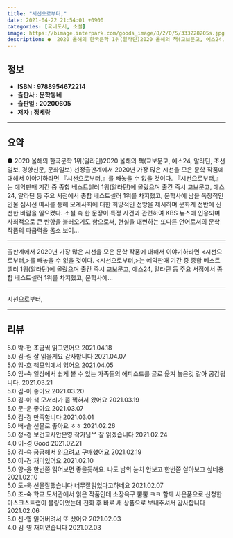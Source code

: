```yaml
---
title: "시선으로부터,"
date: 2021-04-22 21:54:01 +0900
categories: [국내도서, 소설]
image: https://bimage.interpark.com/goods_image/8/2/0/5/333228205s.jpg
description: ●  2020 올해의 한국문학 1위(알라딘)2020 올해의 책(교보문고, 예스24, 알라딘, 조선일보, 경향신문, 문화일보) 선정출판계에서 2020년 가장 많은 시선을 모은 문학 작품에 대해서 이야기하라면 『시선으로부터,』를 빼놓을 수 없을 것이다. 『시선으로부터,』는 예악판매 기간 중 종합 베스트셀러 
---
```


## **정보**

- **ISBN : 9788954672214**
- **출판사 : 문학동네**
- **출판일 : 20200605**
- **저자 : 정세랑**

------



## **요약**

●  2020 올해의 한국문학 1위(알라딘)2020 올해의 책(교보문고, 예스24, 알라딘, 조선일보, 경향신문, 문화일보) 선정출판계에서 2020년 가장 많은 시선을 모은 문학 작품에 대해서 이야기하라면 『시선으로부터,』를 빼놓을 수 없을 것이다. 『시선으로부터,』는 예악판매 기간 중 종합 베스트셀러 1위(알라딘)에 올랐으며 출간 즉시 교보문고, 예스24, 알라딘 등 주요 서점에서 종합 베스트셀러 1위를 차지했고, 문학사에 남을 독창적인 인물 심시선 여사를 통해 모계사회에 대한 희망적인 전망을 제시하며 문화계 전반에 신선한 바람을 일으켰다. 소설 속 한 문장이 특정 사건과 관련하여 KBS 뉴스에 인용되며 사회적으로 큰 반향을 불러오기도 함으로써, 현실을 대변하는 또다른 언어로서의 문학 작품의 파급력을 몸소 보여...

------

출판계에서 2020년 가장 많은 시선을 모은 문학 작품에 대해서 이야기하라면 &lt;시선으로부터,&gt;를 빼놓을 수 없을 것이다. &lt;시선으로부터,&gt;는 예악판매 기간 중 종합 베스트셀러 1위(알라딘)에 올랐으며 출간 즉시 교보문고, 예스24, 알라딘 등 주요 서점에서 종합 베스트셀러 1위를 차지했고, 문학사에... 

------


시선으로부터, 

------


## **리뷰** 

5.0 박-현 조금씩
읽고있어요 2021.04.18 <br/>5.0 김-림 잘 읽을게요 감사합니다 2021.04.07 <br/>5.0 임-호 책모임에서 읽어요 2021.04.05 <br/>5.0 임-숙 일상에서 쉽게 볼 수 있는 가족들의 에피소드를 글로 옮겨 놓은것 같아 공감됩니다. 2021.03.21 <br/>5.0 김-아 좋아요 2021.03.20 <br/>5.0 김-아 책 모서리가 좀 찍혀서 왔어요  2021.03.19 <br/>5.0 문-운 좋아요 2021.03.07 <br/>5.0 김-경 만족합니다 2021.03.01 <br/>5.0 배-슬 선물로 좋아요 ㅎㅎ 2021.02.26 <br/>5.0 정-경 보건교사안은영 작가님^^ 잘 읽겠습니다 2021.02.24 <br/>4.0 이-경 Good  2021.02.21 <br/>5.0 김-숙 궁금해서 읽으려고 구매했어요 2021.02.19 <br/>5.0 이-경 재미있어요 2021.02.10 <br/>5.0 양-윤 한번쯤 읽어보면 좋을듯해요. 나도 남의 눈치 안보고 한번쯤 살아보고 싶네용  2021.02.10 <br/>5.0 도-욱 선물잘했습니다
너무잘읽었다고하네요 2021.02.07 <br/>5.0 조-숙 학교 도서관에서 읽은 작품인데 소장욕구 뿜뿜 ㅋㅋ 함께 사은품으로 신청한 마스크스트랩이 불량이었는데 전화 후 바로 새 상품으로 보내주셔서 감사합니다 2021.02.06 <br/>5.0 신-영 잃어버려서 또 샀어요 2021.02.03 <br/>4.0 김-영 재미있습니다 2021.02.03 <br/>